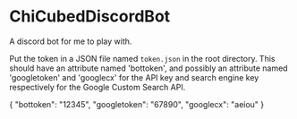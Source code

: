 # ChiCubedDiscordBot
A discord bot for me to play with.

Put the token in a JSON file named `token.json` in the root directory.
This should have an attribute named 'bottoken', and possibly an attribute
named 'googletoken' and 'googlecx' for the API key and search engine key
respectively for the Google Custom Search API.

{
  "bottoken": "12345",
  "googletoken": "67890",
  "googlecx": "aeiou"
}
